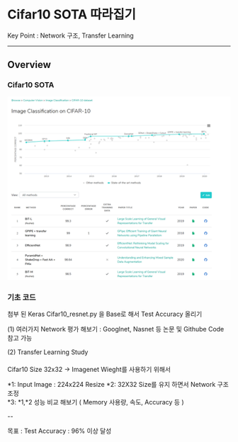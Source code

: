 # Cifar10 SOTA 따라집기

Key Point : Network 구조, Transfer Learning

---

## Overview

### Cifar10 SOTA

![SOTA.PNG](SOTA.PNG)

### 기초 코드

 첨부 된 Keras Cifar10_resnet.py 을 Base로 해서 Test Accuracy 올리기
 
 (1) 여러가지 Network 평가 해보기 : Googlnet, Nasnet 등 논문 및 Githube Code 참고 가능
 
 (2) Transfer Learning Study 
 
#### 
   Cifar10 Size 32x32 → Imagenet Wieght를 사용하기 위해서 
   
   *1:  Input Image : 224x224 Resize 
   *2:  32X32 Size를 유지 하면서 Network 구조 조정   
   *3:  *1,*2 성능 비교 해보기 ( Memory 사용량, 속도, Accuracy 등 )
  
-- 
 
 목표 : Test Accuracy : 96% 이상 달성
 
